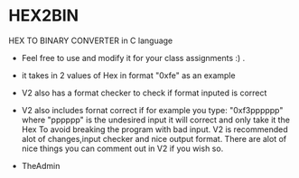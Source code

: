 # HEX2BIN
 HEX TO BINARY CONVERTER in C language
- Feel free to use and modify it for your class assignments :) .
- it takes in 2 values of Hex in format "0xfe" as an example
- V2 also has a format checker to check if format inputed is correct
- V2 also includes fornat correct if for example you type:
            "0xf3pppppp" where "pppppp" is the undesired input
            it will correct and only take it the Hex
To avoid breaking the program with bad input.
V2 is recommended alot of changes,input checker and nice output format.
There are alot of nice things you can comment out in V2 if you wish so.

- TheAdmin